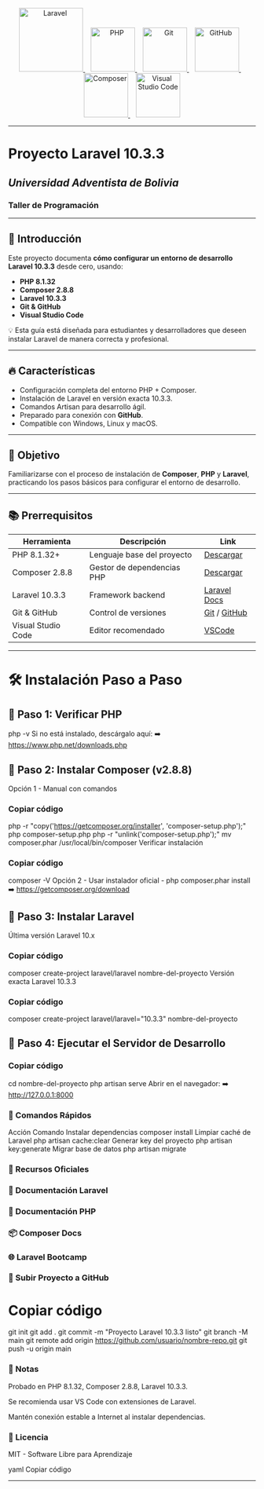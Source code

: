 <p align="center">
  <a href="https://laravel.com" target="_blank">
    <img src="https://raw.githubusercontent.com/laravel/art/master/logo-lockup/5%20SVG/2%20CMYK/1%20Full%20Color/laravel-logolockup-cmyk-red.svg" width="130" alt="Laravel">
  </a>
  &nbsp;&nbsp;
  <a href="https://www.php.net/" target="_blank">
    <img src="https://www.php.net/images/logos/php-logo.svg" width="90" alt="PHP">
  </a>
  &nbsp;&nbsp;
  <a href="https://git-scm.com/" target="_blank">
    <img src="https://git-scm.com/images/logos/downloads/Git-Icon-1788C.svg" width="90" alt="Git">
  </a>
  &nbsp;&nbsp;
  <a href="https://github.com/" target="_blank">
    <img src="https://github.githubassets.com/images/modules/logos_page/GitHub-Mark.png" width="90" alt="GitHub">
  </a>
  &nbsp;&nbsp;
  <a href="https://getcomposer.org/" target="_blank">
    <img src="https://getcomposer.org/img/logo-composer-transparent2.png" width="90" alt="Composer">
  </a>
  &nbsp;&nbsp;
  <a href="https://code.visualstudio.com/" target="_blank">
    <img src="https://code.visualstudio.com/assets/images/code-stable.png" width="90" alt="Visual Studio Code">
  </a>
</p>

---

# Proyecto Laravel 10.3.3
## _Universidad Adventista de Bolivia_  
### Taller de Programación  

---

## 📌 Introducción
Este proyecto documenta **cómo configurar un entorno de desarrollo Laravel 10.3.3** desde cero, usando:  

- **PHP 8.1.32**
- **Composer 2.8.8**
- **Laravel 10.3.3**
- **Git & GitHub**
- **Visual Studio Code**

💡 Esta guía está diseñada para estudiantes y desarrolladores que deseen instalar Laravel de manera correcta y profesional.

---

## 🔥 Características

- Configuración completa del entorno PHP + Composer.
- Instalación de Laravel en versión exacta 10.3.3.
- Comandos Artisan para desarrollo ágil.
- Preparado para conexión con **GitHub**.
- Compatible con Windows, Linux y macOS.


---


## 🎯 Objetivo  
Familiarizarse con el proceso de instalación de **Composer**, **PHP** y **Laravel**, practicando los pasos básicos para configurar el entorno de desarrollo.  

---
## 📚 Prerrequisitos

| Herramienta | Descripción | Link |
| ----------- | ----------- | ---- |
| PHP 8.1.32+ | Lenguaje base del proyecto | [Descargar](https://www.php.net/downloads.php) |
| Composer 2.8.8 | Gestor de dependencias PHP | [Descargar](https://getcomposer.org/download) |
| Laravel 10.3.3 | Framework backend | [Laravel Docs](https://laravel.com/docs/10.x) |
| Git & GitHub | Control de versiones | [Git](https://git-scm.com) / [GitHub](https://github.com) |
| Visual Studio Code | Editor recomendado | [VSCode](https://code.visualstudio.com) |

---

# 🛠️ Instalación Paso a Paso

## 🔹 Paso 1: Verificar PHP

php -v
Si no está instalado, descárgalo aquí:
➡️ https://www.php.net/downloads.php


## 🔹 Paso 2: Instalar Composer (v2.8.8)
Opción 1 - Manual con comandos

### Copiar código
php -r "copy('https://getcomposer.org/installer', 'composer-setup.php');"
php composer-setup.php
php -r "unlink('composer-setup.php');"
mv composer.phar /usr/local/bin/composer
Verificar instalación


### Copiar código
composer -V
Opción 2 - Usar instalador oficial
         - php composer.phar install
➡️ https://getcomposer.org/download


## 🔹 Paso 3: Instalar Laravel
Última versión Laravel 10.x
### Copiar código
composer create-project laravel/laravel nombre-del-proyecto
Versión exacta Laravel 10.3.3
### Copiar código
composer create-project laravel/laravel="10.3.3" nombre-del-proyecto

## 🔹 Paso 4: Ejecutar el Servidor de Desarrollo
### Copiar código
cd nombre-del-proyecto
php artisan serve
Abrir en el navegador:
➡️ http://127.0.0.1:8000

### 🚀 Comandos Rápidos
Acción	Comando
Instalar dependencias	composer install
Limpiar caché de Laravel	php artisan cache:clear
Generar key del proyecto	php artisan key:generate
Migrar base de datos	php artisan migrate

### 🔗 Recursos Oficiales
### 📖 Documentación Laravel

### 🐘 Documentación PHP

### 📦 Composer Docs

### 🌐 Laravel Bootcamp

### 📂 Subir Proyecto a GitHub

# Copiar código
git init
git add .
git commit -m "Proyecto Laravel 10.3.3 listo"
git branch -M main
git remote add origin https://github.com/usuario/nombre-repo.git
git push -u origin main
### 📝 Notas
Probado en PHP 8.1.32, Composer 2.8.8, Laravel 10.3.3.

Se recomienda usar VS Code con extensiones de Laravel.

Mantén conexión estable a Internet al instalar dependencias.

### 📜 Licencia
MIT - Software Libre para Aprendizaje

yaml
Copiar código

---


 
 


